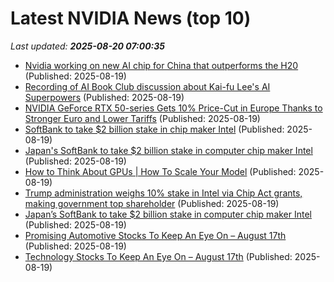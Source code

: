 # Latest NVIDIA News (top 10)
_Last updated: **2025-08-20 07:00:35**_

- [Nvidia working on new AI chip for China that outperforms the H20](https://economictimes.indiatimes.com/tech/artificial-intelligence/nvidia-working-on-new-ai-chip-for-china-that-outperforms-the-h20/articleshow/123380492.cms) (Published: 2025-08-19)
- [Recording of AI Book Club discussion about Kai-fu Lee's AI Superpowers](https://idratherbewriting.com/blog/book-club-lee-ai-superpowers) (Published: 2025-08-19)
- [NVIDIA GeForce RTX 50-series Gets 10% Price-Cut in Europe Thanks to Stronger Euro and Lower Tariffs](https://www.techpowerup.com/340062/nvidia-geforce-rtx-50-series-gets-10-price-cut-in-europe-thanks-to-stronger-euro-and-lower-tariffs) (Published: 2025-08-19)
- [SoftBank to take $2 billion stake in chip maker Intel](https://www.hurriyetdailynews.com/softbank-to-take-2-billion-stake-in-chip-maker-intel-212668) (Published: 2025-08-19)
- [Japan's SoftBank to take $2 billion stake in computer chip maker Intel](https://abcnews.go.com/Technology/wireStory/japans-softbank-2-billion-stake-computer-chip-maker-124768102) (Published: 2025-08-19)
- [How to Think About GPUs | How To Scale Your Model](https://jax-ml.github.io/scaling-book/gpus/) (Published: 2025-08-19)
- [Trump administration weighs 10% stake in Intel via Chip Act grants, making government top shareholder](https://www.cnbc.com/2025/08/19/trump-administration-weighs-10percent-stake-in-intel-via-chip-act-grants.html) (Published: 2025-08-19)
- [Japan’s SoftBank to take $2 billion stake in computer chip maker Intel](https://financialpost.com/pmn/japans-softbank-to-take-2-billion-stake-in-computer-chip-maker-intel) (Published: 2025-08-19)
- [Promising Automotive Stocks To Keep An Eye On – August 17th](https://www.etfdailynews.com/2025/08/19/promising-automotive-stocks-to-keep-an-eye-on-august-17th/) (Published: 2025-08-19)
- [Technology Stocks To Keep An Eye On – August 17th](https://www.etfdailynews.com/2025/08/19/technology-stocks-to-keep-an-eye-on-august-17th/) (Published: 2025-08-19)
